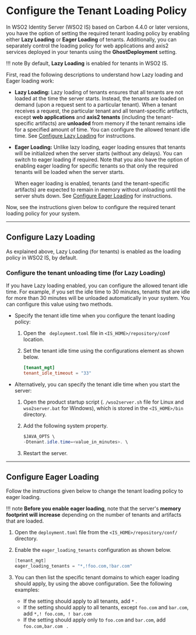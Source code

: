 # Configure the Tenant Loading Policy

In WSO2 Identity Server (WSO2 IS) based on Carbon 4.4.0 or later versions, you have the
option of setting the required tenant loading policy by enabling either
**Lazy Loading** or **Eager Loading** of tenants. Additionally, you can
separately control the loading policy for web applications and axis2
services deployed in your tenants using the **GhostDeployment** setting.

!!! note
    By default, **Lazy Loading** is enabled for tenants in WSO2 IS.
    

First, read the following descriptions to understand how Lazy loading
and Eager loading work:

-   **Lazy Loading:** Lazy loading of tenants ensures that all tenants
    are not loaded at the time the server starts. Instead, the tenants
    are loaded on demand (upon a request sent to a particular tenant).
    When a tenant receives a request, the particular tenant and all
    tenant-specific artifacts, except **web applications** and **axis2 tenants** (including the tenant-specific artifacts) are **unloaded**
    from memory if the tenant remains idle for a specified amount of
    time. You can configure the allowed tenant idle time. See
    [Configure Lazy Loading](#configure-lazy-loading) for
    instructions.
      
-   **Eager Loading:** Unlike lazy loading, eager loading ensures that
    tenants will be initialized when the server starts (without any
    delays). You can switch to eager loading if required. Note that you
    also have the option of enabling eager loading for specific tenants
    so that only the required tenants will be loaded when the server
    starts.
      
    When eager loading is enabled, tenants (and the tenant-specific
    artifacts) are expected to remain in memory without unloading until
    the server shuts down. See [Configure Eager Loading](#configure-eager-loading) for instructions.

Now, see the instructions given below to configure the required tenant
loading policy for your system. 

---

## Configure Lazy Loading

As explained above, Lazy Loading (for tenants) is enabled as the loading policy in WSO2 IS, by default.

### Configure the tenant unloading time (for Lazy Loading)

If you have Lazy loading enabled, you can configure the allowed tenant
idle time. For example, if you set the idle time to 30 minutes, tenants
that are idle for more than 30 minutes will be unloaded automatically in
your system. You can configure this value using two methods.

-   Specify the tenant idle time when you configure the tenant loading
    policy:
    1.  Open the ` deployment.toml` file in `<IS_HOME>/repository/conf`
        location.

    2.  Set the tenant idle time using the configurations element as
        shown below.

        ``` toml
        [tenant_mgt]
        tenant_idle_timeout = "33"
        ```

-   Alternatively, you can specify the tenant idle time when you start
    the server:

    1.  Open the product startup script (. ` /wso2server.sh ` file for
        Linux and ` wso2server.bat ` for Windows), which is stored in
        the ` <IS_HOME>/bin ` directory.
    2.  Add the following system property.

        ``` java
        $JAVA_OPTS \ 
        -Dtenant.idle.time=<value_in_minutes>. \
        ```

    3.  Restart the server.

---

## Configure Eager Loading

Follow the instructions given below to change the tenant loading policy
to eager loading.

!!! note 
    **Before you enable eager loading**, note that the server's **memory footprint will increase** depending on the number of tenants
    and artifacts that are loaded.
        

1.  Open the ` deployment.toml ` file from the `<IS_HOME>/repository/conf/ ` directory.

2.  Enable the `eager_loading_tenants` configuration as shown below.

    ``` java
    [tenant_mgt]
    eager_loading_tenants = "*,!foo.com,!bar.com"
    ```

3.  You can then list the specific tenant domains to which eager loading
    should apply, by using the above configuration. See the following
    examples:
    -   If the setting should apply to all tenants, add `*` .
    -   If the setting should apply to all tenants, except `foo.com` and `bar.com`, add `*,! foo.com, ! bar.com`
    -   If the setting should apply only to `foo.com` and `bar.com`, add `foo.com,bar.com ` .
